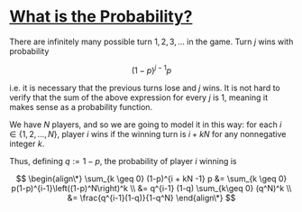 # [What is the Probability?](https://onlinejudge.org/index.php?option=com_onlinejudge&Itemid=8&page=show_problem&problem=997)

There are infinitely many possible turn $1, 2, 3, \ldots$  in the game.
Turn $j$ wins with probability

$$ (1-p)^{j-1} p $$

i.e. it is necessary that the previous turns lose and $j$ wins. It is not
hard to verify that the sum of the above expression for every $j$ is 1, meaning
it makes sense as a probability function.

We have $N$ players, and so we are going
to model it in this way: for each $i \in \{1, 2, \ldots, N\}$, player $i$
wins if the winning turn is $i + kN$ for any nonnegative integer $k$.

Thus, defining $q := 1-p$, the probability of player $i$ winning is

$$
\begin{align\*}
    \sum_{k \geq 0} (1-p)^{i + kN -1} p
        &= \sum_{k \geq 0} p(1-p)^{i-1}\left((1-p)^N\right)^k \\
        &= q^{i-1} (1-q) \sum_{k\geq 0} (q^N)^k \\
        &= \frac{q^{i-1}(1-q)}{1-q^N}
\end{align\*}
$$
